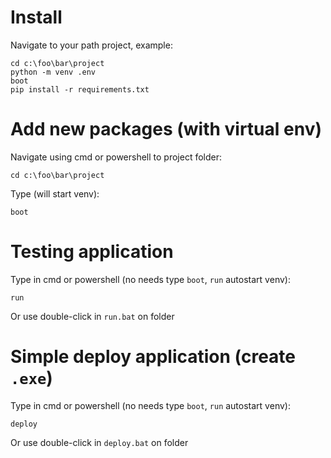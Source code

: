 # Install

Navigate to your path project, example:

    cd c:\foo\bar\project
    python -m venv .env
    boot
    pip install -r requirements.txt

# Add new packages (with virtual env)

Navigate using cmd or powershell to project folder:

    cd c:\foo\bar\project

Type (will start venv):

    boot

# Testing application

Type in cmd or powershell (no needs type `boot`, `run` autostart venv):

    run

Or use double-click in `run.bat` on folder

# Simple deploy application (create `.exe`)

Type in cmd or powershell (no needs type `boot`, `run` autostart venv):

    deploy

Or use double-click in `deploy.bat` on folder
